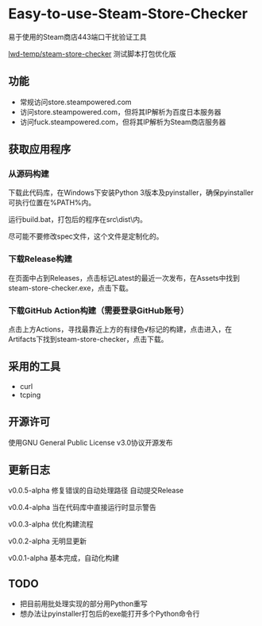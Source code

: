 # Easy-to-use-Steam-Store-Checker

易于使用的Steam商店443端口干扰验证工具

[lwd-temp/steam-store-checker](https://github.com/lwd-temp/steam-store-checker) 测试脚本打包优化版

## 功能

* 常规访问store.steampowered.com
* 访问store.steampowered.com，但将其IP解析为百度日本服务器
* 访问fuck.steampowered.com，但将其IP解析为Steam商店服务器

## 获取应用程序

### 从源码构建

下载此代码库，在Windows下安装Python 3版本及pyinstaller，确保pyinstaller可执行位置在%PATH%内。

运行build.bat，打包后的程序在src\dist\内。

尽可能不要修改spec文件，这个文件是定制化的。

### 下载Release构建

在页面中占到Releases，点击标记Latest的最近一次发布，在Assets中找到steam-store-checker.exe，点击下载。

### 下载GitHub Action构建（需要登录GitHub账号）

点击上方Actions，寻找最靠近上方的有绿色√标记的构建，点击进入，在Artifacts下找到steam-store-checker，点击下载。

## 采用的工具

* curl
* tcping

## 开源许可

使用GNU General Public License v3.0协议开源发布

## 更新日志

v0.0.5-alpha 修复错误的自动处理路径 自动提交Release

v0.0.4-alpha 当在代码库中直接运行时显示警告

v0.0.3-alpha 优化构建流程

v0.0.2-alpha 无明显更新

v0.0.1-alpha 基本完成，自动化构建

## TODO

* 把目前用批处理实现的部分用Python重写
* 想办法让pyinstaller打包后的exe能打开多个Python命令行
